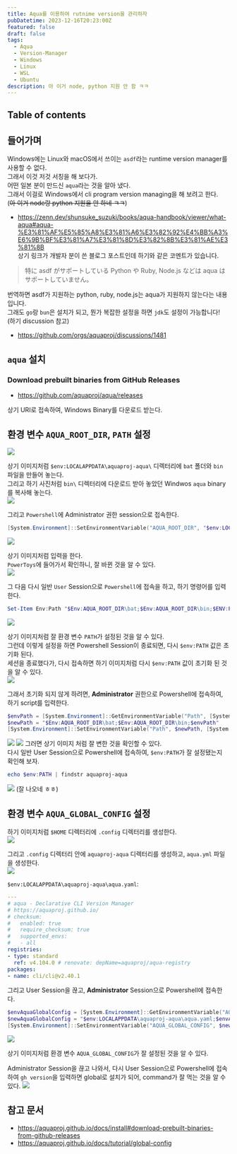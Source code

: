 ```yaml
---
title: Aqua를 이용하여 rutnime version을 관리하자
pubDatetime: 2023-12-16T20:23:00Z
featured: false
draft: false
tags:
  - Aqua
  - Version-Manager
  - Windows
  - Linux
  - WSL
  - Ubuntu
description: 아 이거 node, python 지원 안 함 ㅋㅋ
---
```


## Table of contents

## 들어가며

Windows에는 Linux와 macOS에서 쓰이는 `asdf`라는 runtime version manager를 사용할 수 없다.  
그래서 이것 저것 서칭을 해 보다가.  
어떤 일본 분이 만드신 `aqua`라는 것을 알아 냈다.  
그래서 이걸로 Windows에서 cli program version managing을 해 보려고 한다.  
(~~아 이거 node랑 python 지원을 안 하네 ㅋㅋ~~)
- <https://zenn.dev/shunsuke_suzuki/books/aqua-handbook/viewer/what-aqua#aqua-%E3%81%AF%E5%85%A8%E3%81%A6%E3%82%92%E4%BB%A3%E6%9B%BF%E3%81%A7%E3%81%8D%E3%82%8B%E3%81%AE%E3%81%8B>  
상기 링크가 개발자 분이 쓴 블로그 포스트인데 하기와 같은 코멘트가 있습니다.  
> 特に asdf がサポートしている Python や Ruby, Node.js などは aqua はサポートしていません。

번역하면 asdf가 지원하는 python, ruby, node.js는 aqua가 지원하지 않는다는 내용입니다.  
그래도 `go`랑 `bun`은 설치가 되고, 뭔가 복잡한 설정을 하면 `jdk`도 설정이 가능합니다! (하기 discussion 참고)  
- <https://github.com/orgs/aquaproj/discussions/1481>


## `aqua` 설치

### Download prebuilt binaries from GitHub Releases
- <https://github.com/aquaproj/aqua/releases>

상기 URI로 접속하여, Windows Binary를 다운로드 받는다.  


## 환경 변수 `AQUA_ROOT_DIR`, `PATH` 설정

![](https://res.cloudinary.com/gyunseo-blog/image/upload/f_auto/v1702727066/image_olpj61.png)

상기 이미지처럼 `$env:LOCALAPPDATA\aquaproj-aqua\` 디렉터리에 `bat` 폴더와 `bin` 파일을 만들어 놓는다.  
그리고 하기 사진처럼 `bin\`  디렉터리에 다운로드 받아 놓았던 Windwos `aqua` binary를 복사해 놓는다.  
![](https://res.cloudinary.com/gyunseo-blog/image/upload/f_auto/v1702727443/image_dnl4fw.png)

그리고 `Powershell`에 Administrator 권한 session으로 접속한다.  

```powershell
[System.Environment]::SetEnvironmentVariable("AQUA_ROOT_DIR", "$env:LOCALAPPDATA\aquaproj-aqua", [System.EnvironmentVariableTarget]::Machine)
```
![](https://res.cloudinary.com/gyunseo-blog/image/upload/f_auto/v1702727944/image_aawcez.png)

상기 이미지처럼 입력을 한다.  
`PowerToys`에 들어가서 확인하니, 잘 바뀐 것을 알 수 있다.  
![](https://res.cloudinary.com/gyunseo-blog/image/upload/f_auto/v1702727960/image_pezbp6.png)

그 다음 다시 일반 `User` Session으로 `Powershell`에 접속을 하고, 하기 명령어를 입력한다.  

```powershell
Set-Item Env:Path "$Env:AQUA_ROOT_DIR\bat;$Env:AQUA_ROOT_DIR\bin;$ENV:Path"
```

![](https://res.cloudinary.com/gyunseo-blog/image/upload/f_auto/v1702728014/image_syi9vb.png)

상기 이미지처럼 잘 환경 변수 `PATH`가 설정된 것을 알 수 있다.  
그런데 이렇게 설정을 하면 Powershell Session이 종료되면, 다시 `$env:PATH`  값은 초기화 된다.  
세션을 종료했다가, 다시 접속하면 하기 이미지처럼 다시 `$env:PATH` 값이 초기화 된 것을 알 수 있다.  
![](https://res.cloudinary.com/gyunseo-blog/image/upload/f_auto/v1702729284/image_losnm8.png)

그래서 초기화 되지 않게 하려면, **Administrator** 권한으로 Powershell에 접속하여, 하기 script를 입력한다.  

```powershell
$envPath = [System.Environment]::GetEnvironmentVariable("Path", [System.EnvironmentVariableTarget]::Machine)
$newPath = "$Env:AQUA_ROOT_DIR\bat;$Env:AQUA_ROOT_DIR\bin;$envPath"
[System.Environment]::SetEnvironmentVariable("Path", $newPath, [System.EnvironmentVariableTarget]::Machine)
```
![](https://res.cloudinary.com/gyunseo-blog/image/upload/f_auto/v1702729408/image_gb9qpw.png)
![](https://res.cloudinary.com/gyunseo-blog/image/upload/f_auto/v1702729416/image_idw76o.png)
그러면 상기 이미지 처럼 잘 변한 것을 확인할 수 있다.  
다시 일반 User Session으로 Powershell에 접속하여, `$env:PATH`가 잘 설정됐는지 확인해 보자.  

```powershell
echo $env:PATH | findstr aquaproj-aqua
```
![](https://res.cloudinary.com/gyunseo-blog/image/upload/f_auto/v1702729540/image_sfhbto.png)
(잘 나오네 ㅎㅎ)

## 환경 변수 `AQUA_GLOBAL_CONFIG` 설정

하기 이미지처럼 `$HOME` 디렉터리에 `.config` 디렉터리를 생성한다.  
![](https://res.cloudinary.com/gyunseo-blog/image/upload/f_auto/v1702730263/image_bzjsee.png)

그리고 `.config` 디렉터리 안에 `aquaproj-aqua` 디렉터리를 생성하고, `aqua.yml` 파일을 생성한다.  
![](https://res.cloudinary.com/gyunseo-blog/image/upload/f_auto/v1702732298/image_iz9xye.png)

`$env:LOCALAPPDATA\aquaproj-aqua\aqua.yaml`:
```yaml
---
# aqua - Declarative CLI Version Manager
# https://aquaproj.github.io/
# checksum:
#   enabled: true
#   require_checksum: true
#   supported_envs:
#   - all
registries:
- type: standard
  ref: v4.104.0 # renovate: depName=aquaproj/aqua-registry
packages:
- name: cli/cli@v2.40.1
```

그리고 User Session을 끊고, **Administrator** Session으로 Powershell에 접속한다.  

```powershell
$envAquaGlobalConfig = [System.Environment]::GetEnvironmentVariable("AQUA_GLOBAL_CONFIG", [System.EnvironmentVariableTarget]::Machine)
$newAquaGlobalConfig = "$env:LOCALAPPDATA\aquaproj-aqua\aqua.yaml;$envAquaGlobalConfig"
[System.Environment]::SetEnvironmentVariable("AQUA_GLOBAL_CONFIG", $newAquaGlobalConfig, [System.EnvironmentVariableTarget]::Machine)
```

![](https://res.cloudinary.com/gyunseo-blog/image/upload/f_auto/v1702737133/image_zzbqeu.png)

상기 이미지처럼 환경 변수 `AQUA_GLOBAL_CONFIG`가 잘 설정된 것을 알 수 있다.  

Administrator Session을 끊고 나와서, 다시 User Session으로 Powershell에 접속하여
`gh version`을 입력하면 global로 설치가 되어, command가 잘 먹는 것을 알 수 있다.
![](https://res.cloudinary.com/gyunseo-blog/image/upload/f_auto/v1702737347/image_jrvlx4.png)

## 참고 문서
- <https://aquaproj.github.io/docs/install#download-prebuilt-binaries-from-github-releases>  
- <https://aquaproj.github.io/docs/tutorial/global-config>
